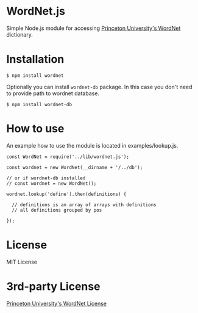 # WordNet.js

Simple Node.js module for accessing [Princeton University's WordNet](http://wordnet.princeton.edu/) dictionary.

# Installation

    $ npm install wordnet

Optionally you can install `wordnet-db` package.
In this case you don't need to provide path to wordnet database.

    $ npm install wordnet-db
    
# How to use

An example how to use the module is located in examples/lookup.js.

    const WordNet = require('../lib/wordnet.js');

    const wordnet = new WordNet(__dirname + '/../db');

    // or if wordnet-db installed
    // const wordnet = new WordNet();

    wordnet.lookup('define').then(definitions) {
    
      // definitions is an array of arrays with definitions
      // all definitions grouped by pos

    });

# License

MIT License

# 3rd-party License

[Princeton University's WordNet License](http://wordnet.princeton.edu/wordnet/license/)
